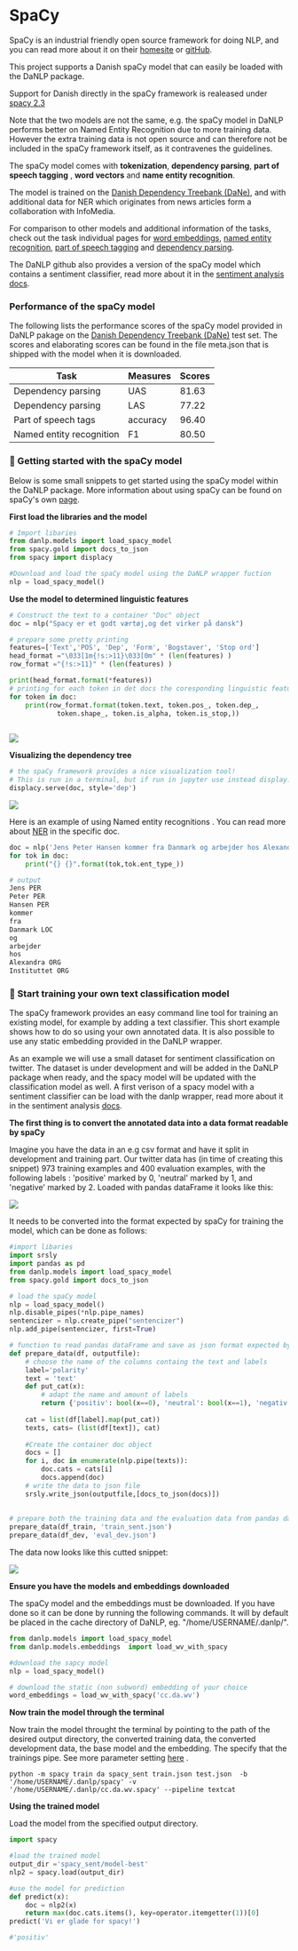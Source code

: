 SpaCy
=====

SpaCy is an industrial friendly open source framework for doing NLP, and you can read more about it on their [homesite](https://spacy.io/) or [gitHub](https://github.com/explosion/spaCy).

This project supports a Danish spaCy model that can easily be loaded with the DaNLP package. 

Support for Danish directly in the spaCy framework is realeased under [spacy 2.3](https://explosion.ai/blog/spacy-v2-3)

Note that the two models are not the same, e.g. the spaCy model in DaNLP performs better on Named Entity Recognition due to more training data.  However the extra training data is not open source and can therefore not be included in the spaCy framework itself, as it contravenes the guidelines. 

The spaCy model comes with **tokenization**, **dependency parsing**, **part of speech tagging** , **word vectors** and **name entity recognition**. 

The model is trained on the [Danish Dependency Treebank (DaNe)](datasets.md#dane), and with additional data for NER  which originates from news articles form a collaboration with InfoMedia. 

For comparison to other models and additional information of the tasks, check out the task individual pages for [word embeddings](models/embeddings.md), [named entity recognition](models/ner.md), [part of speech tagging](models/pos.md) and [dependency parsing](models/dependency.md).

The DaNLP github also provides a version of the spaCy model which contains a sentiment classifier, read more about it in the [sentiment analysis docs](models/sentiment_analysis.md).

### Performance of the spaCy model

The following lists the  performance scores of the spaCy model provided in DaNLP pakage on the [Danish Dependency Treebank (DaNe)](datasets.md#dane) test set. The scores and elaborating scores can be found in the file meta.json that is shipped with the model when it is downloaded. 

| Task                    | Measures | Scores |
| ----------------------- | -------- | :----- |
| Dependency parsing      | UAS      | 81.63  |
| Dependency parsing      | LAS      | 77.22  |
| Part of speech tags     | accuracy | 96.40  |
| Named entity recognition| F1       | 80.50  |




### 🐣 Getting started with the spaCy model

Below is some small snippets to get started using the spaCy model within the DaNLP package. More information about using spaCy can be found on spaCy's own [page](https://spacy.io/).  

**First load the libraries and the model**

```python
# Import libaries
from danlp.models import load_spacy_model
from spacy.gold import docs_to_json
from spacy import displacy

#Download and load the spaCy model using the DaNLP wrapper fuction
nlp = load_spacy_model()
```

**Use the model to determined linguistic features**

```python
# Construct the text to a container "Doc" object
doc = nlp("Spacy er et godt værtøj,og det virker på dansk")

# prepare some pretty printing
features=['Text','POS', 'Dep', 'Form', 'Bogstaver', 'Stop ord']
head_format ="\033[1m{!s:>11}\033[0m" * (len(features) )
row_format ="{!s:>11}" * (len(features) )

print(head_format.format(*features))
# printing for each token in det docs the coresponding linguistic features
for token in doc:
    print(row_format.format(token.text, token.pos_, token.dep_,
            token.shape_, token.is_alpha, token.is_stop,))
    
```

![](imgs/ling_feat.PNG)

**Visualizing the dependency tree**

```python
# the spaCy framework provides a nice visualization tool!
# This is run in a terminal, but if run in jupyter use instead display.render 
displacy.serve(doc, style='dep')
```



![](imgs/dep.PNG)

Here is an example of using Named entity recognitions . You can read more about [NER](models/ner.md#named-entity-recognition) in the specific doc. 

```python
doc = nlp('Jens Peter Hansen kommer fra Danmark og arbejder hos Alexandra Instituttet') 
for tok in doc:
    print("{} {}".format(tok,tok.ent_type_))
```

```python
# output 
Jens PER
Peter PER
Hansen PER
kommer 
fra 
Danmark LOC
og 
arbejder 
hos 
Alexandra ORG
Instituttet ORG
```

### 🐣 Start ​training your own text classification model

The spaCy framework provides an easy command line tool for training an existing model, for example by adding a text classifier.  This short example shows how to do so using your own annotated data. It is also possible to use any static embedding provided in the DaNLP wrapper. 

As an example we will use a small dataset for sentiment classification on twitter. The dataset is under development and will be added in the DaNLP package when ready, and the spacy model will be updated with the classification model as well.  A first verison of  a spacy model with a sentiment classifier can be load with the danlp wrapper, read more about it in the sentiment analysis [docs](models/sentiment_analysis.md).

 **The first thing is to convert the annotated data into a data format readable by spaCy**

Imagine you have the data in an e.g csv format and have it split in development and training part. Our twitter data has (in time of creating this snippet)  973 training examples and 400 evaluation examples, with the following labels : 'positive' marked by 0, 'neutral' marked by 1, and 'negative' marked by 2. Loaded with pandas dataFrame it looks like this:  

![](imgs/data_head.PNG)

It needs to be converted into the format expected by spaCy for training the model, which can be done as follows:

```python
#import libaries
import srsly
import pandas as pd
from danlp.models import load_spacy_model
from spacy.gold import docs_to_json

# load the spaCy model 
nlp = load_spacy_model()
nlp.disable_pipes(*nlp.pipe_names)
sentencizer = nlp.create_pipe("sentencizer")
nlp.add_pipe(sentencizer, first=True)

# function to read pandas dataFrame and save as json format expected by spaCy
def prepare_data(df, outputfile):
    # choose the name of the columns containg the text and labels
    label='polarity'
    text = 'text'
    def put_cat(x):
        # adapt the name and amount of labels
        return {'positiv': bool(x==0), 'neutral': bool(x==1), 'negativ': bool(x==2)} 
    
    cat = list(df[label].map(put_cat))
    texts, cats= (list(df[text]), cat)
    
    #Create the container doc object
    docs = []
    for i, doc in enumerate(nlp.pipe(texts)):
        doc.cats = cats[i]
        docs.append(doc)
    # write the data to json file
    srsly.write_json(outputfile,[docs_to_json(docs)])
    
    
# prepare both the training data and the evaluation data from pandas dataframe (df_train and df_dev) and choose the name of outputfile
prepare_data(df_train, 'train_sent.json')
prepare_data(df_dev, 'eval_dev.json')

```

The data now looks like this cutted snippet:

![](imgs/snippet_json.PNG)

**Ensure you have the models and embeddings downloaded**

The spaCy model and the embeddings must be downloaded. If you have done so it can be done by running the following commands. It will by default be placed in the cache directory of DaNLP, eg. "/home/USERNAME/.danlp/".

```python
from danlp.models import load_spacy_model
from danlp.models.embeddings  import load_wv_with_spacy

#download the sapcy model
nlp = load_spacy_model()

# download the static (non subword) embedding of your choice
word_embeddings = load_wv_with_spacy('cc.da.wv')
```



**Now train the model through the terminal**

Now train the model throught the terminal by pointing to the path of the desired output directory, the converted training data, the converted development data, the base model and the embedding. The specify that the trainings pipe.  See more parameter setting [here](https://spacy.io/api/cli#train) . 

```
python -m spacy train da spacy_sent train.json test.json  -b '/home/USERNAME/.danlp/spacy' -v '/home/USERNAME/.danlp/cc.da.wv.spacy' --pipeline textcat
```



**Using the trained model**

Load the model from the specified output directory. 

```python
import spacy

#load the trained model
output_dir ='spacy_sent/model-best'
nlp2 = spacy.load(output_dir)

#use the model for prediction
def predict(x):
    doc = nlp2(x)
    return max(doc.cats.items(), key=operator.itemgetter(1))[0]
predict('Vi er glade for spacy!')

#'positiv'

```

